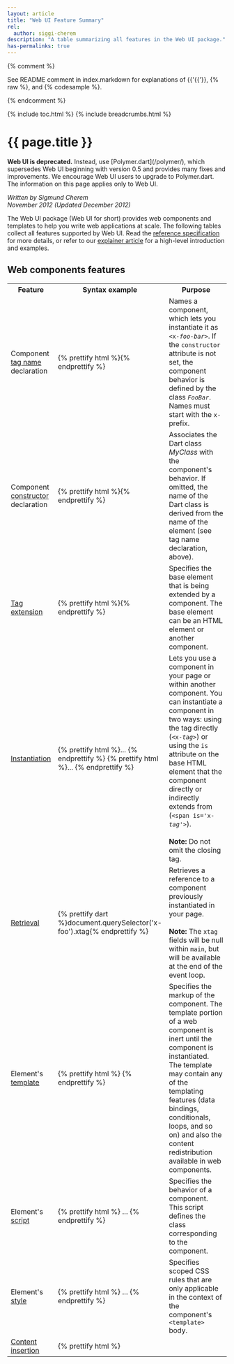 ```yaml
---
layout: article
title: "Web UI Feature Summary"
rel:
  author: siggi-cherem
description: "A table summarizing all features in the Web UI package."
has-permalinks: true
---
```

{% comment %}

See README comment in index.markdown for explanations of
{{'{{'}}, \{\% raw \%\}, and \{\% codesample \%\}.

{% endcomment %}

{% include toc.html %}
{% include breadcrumbs.html %}

# {{ page.title }}

<aside class="alert alert-danger" markdown="1">
<strong>Web UI is deprecated.</strong>
Instead, use [Polymer.dart](/polymer/),
which supersedes Web UI beginning with version 0.5
and provides many fixes and improvements.
We encourage Web UI users to upgrade to Polymer.dart.
The information on this page applies only to Web UI.
</aside>


_Written by Sigmund Cherem<br />
November 2012 (Updated December 2012)_

The Web UI package (Web UI for short) provides web components and templates to
help you write web applications at scale. The following tables collect all
features supported by Web UI. Read the [reference specification](spec.html) for
more details, or refer to our [explainer article](index.html) for a high-level
introduction and examples.

## Web components features

<table class="table">
<tbody>
<tr>
  <th width="20%"> Feature </th>
  <th width="35%"> Syntax example </th>
  <th> Purpose </th>
</tr>

<tr><td>
Component
<a href="spec.html#declaration">tag name</a>
declaration
</td><td>
{% prettify html %}<element name='x-foo-bar' ...>{% endprettify %}
</td><td>
Names a component, which lets you instantiate it as
<code>&lt;x-<em>foo-bar</em>&gt;</code>. If the <code>constructor</code> attribute is not
set, the component behavior is defined by the class
<code><em>FooBar</em></code>. Names must start with the <code>x-</code> prefix.
</td></tr>

<tr><td>
Component
<a href="spec.html#declaration">constructor</a>
declaration
</td><td>
{% prettify html %}<element ... constructor='MyClass'>{% endprettify %}
</td><td>
Associates the Dart class <em>MyClass</em> with the component's behavior. If
omitted, the name of the Dart class is derived from the name of the element
(see tag name declaration, above).
</td></tr>

<tr><td>
<a href="spec.html#declaration">Tag extension</a>
</td><td>
{% prettify html %}<element ... extends='span'>{% endprettify %}
</td><td>
Specifies the base element that is being extended by a component. The base
element can be an HTML element or another component.
</td></tr>

<tr><td>
<a href="spec.html#instantiation">Instantiation</a>
</td><td>
{% prettify html %}... <x-tag></x-tag>{% endprettify %}
{% prettify html %}... <span is='x-tag'></span>{% endprettify %}
</td><td>
Lets you use a component in your page or within another component.
You can instantiate a component in two ways:
using the tag directly (<code>&lt;x-<em>tag</em>&gt;</code>)
or using the <code>is</code> attribute on the base HTML element
that the component directly or indirectly extends from
(<code>&lt;span is='x-<em>tag</em>'&gt;</code>).
<br>
<br>
<strong>Note:</strong> Do not omit the closing tag.
</td></tr>

<tr><td>
<a href="spec.html#retrieval">Retrieval</a>
</td><td>
{% prettify dart %}document.querySelector('x-foo').xtag{% endprettify %}
</td><td>
Retrieves a reference to a component previously instantiated in your page.
<br>
<br>
<strong>Note:</strong> The <code>xtag</code> fields will be null within
<code>main</code>, but will be available at the end of the event loop.

</td></tr>

<tr><td>
Element's <a href="spec.html#appearance">template</a>
</td><td>
{% prettify html %}
<element name='x-foo'>
  <template> ... </template>
{% endprettify %}
</td><td>
Specifies the markup of the component. The template portion of a web component
is inert until the component is instantiated. The template may contain any of
the templating features (data bindings, conditionals, loops, and so on)
and also the content redistribution available in web components.
</td></tr>

<tr><td>
Element's <a href="spec.html#behavior">script</a>
</td><td>
{% prettify html %}
<element name='x-foo'>
  ...
  <script type='application/dart'>...</script>
{% endprettify %}
</td><td>
Specifies the behavior of a component. This script defines the class
corresponding to the component.
</td></tr>

<tr><td>
Element's <a href="spec.html#appearance">style</a>
</td><td>
{% prettify html %}
<element name='x-foo'>
  ...
  <style> ... </style>
{% endprettify %}
</td><td>
Specifies scoped CSS rules that are only applicable in the context of the
component's <code>&lt;template></code> body.
</td></tr>

<tr><td>
<a href="spec.html#appearance">Content insertion</a>
</td><td>
{% prettify html %}
<element name='x-foo'>
  <template>
    ...
    <content></content>
{% endprettify %}
</td><td>
Allows components to have children. When a component has children, those
children go where the <code>&lt;content></code> tags are.
For example, consider this usage:
{% prettify html %}
<x-foo><div>hello</div></x-foo>
{% endprettify %}
The <code>&lt;div&gt;hello&lt;/div&gt;</code> will be placed within the
element's template where the content tag is specified.
</td></tr>

<tr><td>
Selector in <a href="spec.html#appearance">content insertion</a>
</td><td>
{% prettify html %}
<element name='x-foo'>
  <template>
    ...
    <content select='div'></content>
    <content></content>
{% endprettify %}
</td><td>
Specifies which subset of a component's children
are distributed in a particular content tag.
For example, consider this usage:
{% prettify html %}
<x-foo><span>one</span><div>two</div></x-foo>
{% endprettify %}
The <code>&lt;div&gt;two&lt;/div&gt;</code> will be placed at the first
<code>&lt;content&gt;</code> insertion point (where div tags are selected), and
the <code>&lt;span&gt;</code> will be added at the insertion point
of the second content tag.
</td></tr>

<tr><td>
<a href="spec.html#appearance">Base component insertion</a>
</td><td>
{% prettify html %}
<element ... >
  <template>
    ...
    <shadow></shadow>
{% endprettify %}
</td><td>
Embeds the content of a base component. When a component extends another
component, The <code>&lt;shadow&gt;</code> tag is an insertion point where the
contents of the parent component are added.
</td></tr>

<tr><td>
<a href="spec.html#loading-components">Components inclusion</a>
</td><td>
{% prettify html %}
<html ...>
  <head>
  <link rel="import" href="...">
  </head>
{% endprettify %}
</td><td>
Imports component definitions
from the URL specified by <code>href</code>.
You can use these components
within the body of the current HTML page
and within components that the current HTML page defines.
</td></tr>
</tbody>
</table>


## Templating features

<table class="table">
<tr>
  <th width="20%"> Feature </th>
  <th width="35%"> Syntax example </th>
  <th> Purpose </th>
</tr>

<tr><td>
<a href="spec.html#binding-in-content">Text node data binding</a>
</td><td>
{% prettify html %}<div>{{'{{'}}exp}}</div>{% endprettify %}
</td><td>
Injects the value of evaluating <em>exp</em> in the document and watches for
changes. Any time a change to <em>exp</em> is detected, the UI is updated.
Values of the special type SafeHtml (from <a
href="https://github.com/dart-lang/web-ui/blob/master/lib/safe_html.dart">package:web_components/safe_html.dart</a>)
are treated in a special manner.
If the value of <em>exp</em> is not SafeHtml,
the contents are converted to a string
and are treated as text (they are escaped as safe HTML).
Otherwise, if the value of <em>exp</em> is a SafeHtml,
the contents are injected directly as an HTML fragment.
</td></tr>

<tr><td>
<a href="spec.html#binding-in-attributes">Attribute data binding</a>
</td><td>
{% prettify html %}<td colspan="{{'{{'}}exp}}"></td>{% endprettify %}
</td><td>
Binds the value of <em>exp</em> to the value of the attribute. Similar to
binding in text nodes, the expression is watched for changes
and the element
attribute is updated accordingly. The type of the expression is treated
accordingly, so unsafe content is appropriately escaped
as an attribute value.
</td></tr>

<tr><td>
<a href="spec.html#binding-in-attributes">Class attribute data binding</a>
</td><td>
{% prettify html %}<div class="{{'{{'}}Class1}} {{'{{'}}Class2}}"></div>{% endprettify %}
{% prettify html %}<div class="{{'{{'}}classesAsList}}"></div>{% endprettify %}
{% prettify html %}<div class="{{'{{'}}classesAsString}}"></div>{% endprettify %}
</td><td>
Binds the values to a class attribute. Similar
to attribute bindings, except that the system is smart enough
to update the class list
by adding and removing individual classes that change.
If the expression is
null, it means that the class(es) represented by that expression are all
removed.
</td></tr>

<tr><td>
<a href="spec.html#binding-in-attributes">Style attribute data binding</a>
</td><td>
{% prettify html %}<div style="{{'{{'}}exp}}"></div>{% endprettify %}
</td><td>
Binds the value of <em>exp</em> to the value of a style attribute.
Similar to attribute bindings,
except that <em>exp</em> is expected to be a map
and the system updates the style of the node
by treating the key-value pairs
in <em>exp</em> as CSS property-value pairs.
</td></tr>

<tr><td>
<a href="spec.html#binding-interactive-elements">Two-way data binding</a>
in interactive elements
</td><td>
{% prettify html %}<input type="text"
       bind-value="assignableValue">{% endprettify %}
{% prettify html %}<textarea bind-value="assignableValue">
</textarea>{% endprettify %}
{% prettify html %}<input type="checkbox"
       bind-checked="assignableValue">{% endprettify %}
</td><td>
Directly updates <em>assignableValue</em> with user input. Like data bindings in
attributes, this displays the latest value of the <em>assignableValue</em>
expression in the element.  Additionally, when the element is updated due to UI
interaction, the <em>assignableValue</em> is also updated and kept in sync.
</td></tr>


<tr><td>
<a href="spec.html#conditional-template">Conditional template node</a>
</td><td>
{% prettify html %}
<template instantiate="if exp">
contents
</template>
{% endprettify %}

{% prettify html %}<template if="exp">contents</template>{% endprettify %}
</td><td>
Conditionally adds <em>contents</em> if <em>exp</em> evaluates to true. The
contents are added <em>after</em> the template tag
(not as children of the template tag).
To make a conditional
row or cell in a table, use conditional tag attributes instead.
<br>
<br>
<strong>Note:</strong> both <code>instance="if exp"</code> and
<code>if="exp"</code> are accepted, the syntax is not yet finalized.
</td></tr>

<tr><td>
<a href="spec.html#conditional-attribute">Conditional tag attribute</a>
</td><td>
{% prettify html %}
<div template instantiate="if exp">
contents
</div>
{% endprettify %}
{% prettify html %}<div template if="exp">contents</div>{% endprettify %}
{% prettify html %}
<table><tbody>
<tr>
  <td template instantiate="if showCell">
    contents
  </td>
</tr>
</tbody></table>
{% endprettify %}
</td><td>
Conditionally adds the element to the DOM tree if the expression is true. This
can be used to make rows and cells conditionally visible.
<br>
<br>
<strong>Note:</strong> both <code>instance="if exp"</code> and
<code>if="exp"</code> are accepted, the syntax is not yet finalized.
</td></tr>

<tr><td>
<a href="spec.html#iterate-template">Iterating template node</a>
</td><td>
{% prettify html %}
<template iterate="x in exp">
contents
</template>
{% endprettify %}
</td><td>
Inserts <em>contents</em> for each item in <em>exp</em>
(an iterable collection).
The contents are added <em>after</em> the template tag (not
as children of the tag). To iterate over table rows or cells,
use iterating tag attributes instead.
</td></tr>

<tr><td>
<a href="spec.html#iterate-attribute">Iterating tag attribute</a>
</td><td>
{% prettify html %}
{% raw %}
<table>
<tbody template iterate="x in exp">
  <tr>
    <td>{{x.firstName}}</td>
    <td>{{x.lastName}}</td>
  </tr>
</tbody>
</table>
{% endraw %}
{% endprettify %}
</td><td>
Expands <em>contents</em> under the element,
once per item in the collection that <em>exp</em> evaluates to.
This can be used to create rows and cells in tables.
</td></tr>

<tr><td>
<a href="spec.html#event-listeners">Inline event listener</a>
</td><td>
{% prettify html %}
<div on-click="myHandler($event)">
contents
</div>
{% endprettify %}
</td><td>
Binds a UI event to a Dart expression. Whenever the event fires, the associated
expression is executed and watchers are notified about possible changes. The
fired event is stored in the special variable <code>$event</code>, available in
the scope of the Dart expression.
</td></tr>

</tbody></table>
